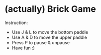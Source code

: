 # (actually) Brick Game
Instruction:
- Use J & L to move the bottom paddle
- Use A & D to move the upper paddle
- Press P to pause & unpause
- Have fun :)
